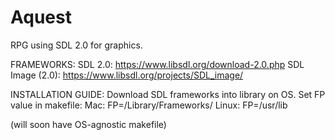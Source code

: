 # Aquest
RPG using SDL 2.0 for graphics.

FRAMEWORKS:
SDL 2.0:
https://www.libsdl.org/download-2.0.php
SDL Image (2.0):
https://www.libsdl.org/projects/SDL_image/

INSTALLATION GUIDE:
Download SDL frameworks into library on OS.
Set FP value in makefile:
Mac:
FP=/Library/Frameworks/
Linux:
FP=/usr/lib

(will soon have OS-agnostic makefile)
